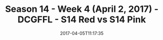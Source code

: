 ---
title: Season 14 - Week 4 (April 2, 2017) - DCGFFL - S14 Red vs S14 Pink
teams-score:
- team: _teams/s14-red.md
  score: 20
- team: _teams/s14-pink.md
  score: 44
mvp: Larry & Greg Carter
game-ball: Pedro & JJ
sportsperson: ''
season: 14
week: 4
date: '2017-04-05T11:17:35'
pageid: season-14-week-4-april-2-2017-5103-vs-5102
---